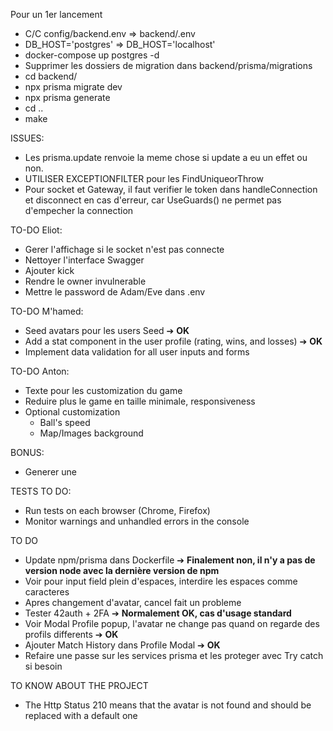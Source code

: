 Pour un 1er lancement
- C/C config/backend.env => backend/.env
- DB_HOST='postgres' => DB_HOST='localhost'
- docker-compose up postgres -d
- Supprimer les dossiers de migration dans backend/prisma/migrations
- cd backend/
- npx prisma migrate dev
- npx prisma generate
- cd ..
- make


ISSUES:
- Les prisma.update renvoie la meme chose si update a eu un effet ou non.
- UTILISER EXCEPTIONFILTER pour les FindUniqueorThrow
- Pour socket et Gateway, il faut verifier le token dans handleConnection et disconnect en cas d'erreur, car UseGuards() ne permet pas d'empecher la connection

TO-DO Eliot:
- Gerer l'affichage si le socket n'est pas connecte
- Nettoyer l'interface Swagger
- Ajouter kick
- Rendre le owner invulnerable
- Mettre le password de Adam/Eve dans .env

TO-DO M'hamed:
- Seed avatars pour les users Seed ➔ **OK**
- Add a stat component in the user profile (rating, wins, and losses) ➔ **OK**
- Implement data validation for all user inputs and forms


TO-DO Anton:
- Texte pour les customization du game
- Reduire plus le game en taille minimale, responsiveness
- Optional customization
	- Ball's speed
	- Map/Images background

BONUS:
- Generer une <datalist> de nickname pour les suggestions dans les <input type="text">


TESTS TO DO:
- Run tests on each browser (Chrome, Firefox)
- Monitor warnings and unhandled errors in the console

TO DO
- Update npm/prisma dans Dockerfile ➔ **Finalement non, il n'y a pas de version node avec la dernière version de npm**
- Voir pour input field plein d'espaces, interdire les espaces comme caracteres 
- Apres changement d'avatar, cancel fait un probleme
- Tester 42auth + 2FA ➔ **Normalement OK, cas d'usage standard**
- Voir Modal Profile popup, l'avatar ne change pas quand on regarde des profils differents ➔ **OK**
- Ajouter Match History dans Profile Modal ➔ **OK**
- Refaire une passe sur les services prisma et les proteger avec Try catch si besoin






TO KNOW ABOUT THE PROJECT
- The Http Status 210 means that the avatar is not found and should be replaced with a default one